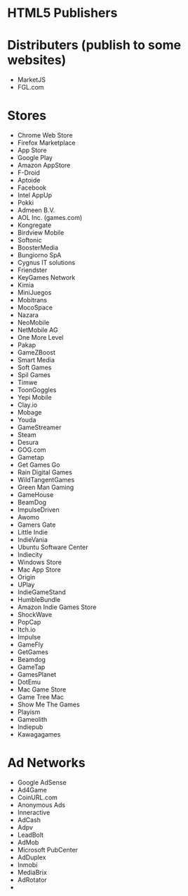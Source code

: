 HTML5 Publishers
================

# Distributers (publish to some websites)

* MarketJS
* FGL.com

# Stores

* Chrome Web Store
* Firefox Marketplace
* App Store
* Google Play
* Amazon AppStore
* F-Droid
* Aptoide
* Facebook
* Intel AppUp
* Pokki
* Admeen B.V.
* AOL Inc. (games.com)
* Kongregate
* Birdview Mobile
* Softonic
* BoosterMedia
* Bungiorno SpA
* Cygnus IT solutions
* Friendster
* KeyGames Network
* Kimia
* MiniJuegos
* Mobitrans
* MocoSpace
* Nazara
* NeoMobile
* NetMobile AG
* One More Level
* Pakap
* GameZBoost
* Smart Media
* Soft Games
* Spil Games
* Timwe
* ToonGoggles
* Yepi Mobile
* Clay.io
* Mobage
* Youda
* GameStreamer
* Steam
* Desura
* GOG.com
* Gametap
* Get Games Go
* Rain Digital Games
* WildTangentGames
* Green Man Gaming
* GameHouse
* BeamDog
* ImpulseDriven
* Awomo
* Gamers Gate
* Little Indie
* IndieVania
* Ubuntu Software Center
* Indiecity
* Windows Store
* Mac App Store
* Origin
* UPlay
* IndieGameStand
* HumbleBundle
* Amazon Indie Games Store
* ShockWave
* PopCap
* Itch.io
* Impulse
* GameFly
* GetGames 
* Beamdog
* GameTap
* GamesPlanet
* DotEmu
* Mac Game Store
* Game Tree Mac
* Show Me The Games
* Playism
* Gameolith
* Indiepub
* Kawagagames

# Ad Networks

* Google AdSense
* Ad4Game
* CoinURL.com
* Anonymous Ads
* Inneractive
* AdCash
* Adpv
* LeadBolt
* AdMob
* Microsoft PubCenter
* AdDuplex
* Inmobi
* MediaBrix
* AdRotator
* 
